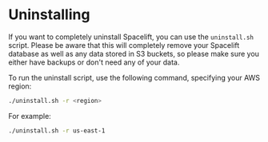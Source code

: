 # Uninstalling

If you want to completely uninstall Spacelift, you can use the `uninstall.sh` script. Please be aware that this will completely remove your Spacelift database as well as any data stored in S3 buckets, so please make sure you either have backups or don't need any of your data.

To run the uninstall script, use the following command, specifying your AWS region:

```bash
./uninstall.sh -r <region>
```

For example:

```bash
./uninstall.sh -r us-east-1
```
